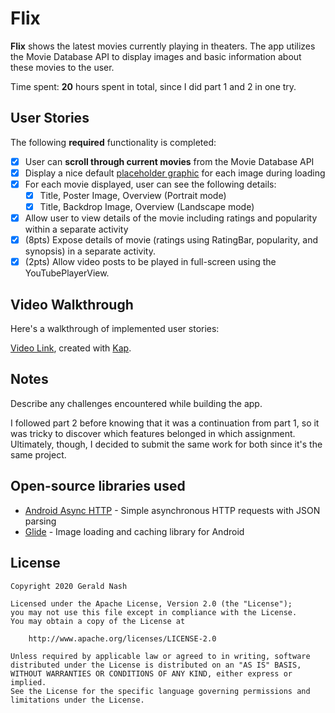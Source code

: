 # Flix

**Flix** shows the latest movies currently playing in theaters. The app utilizes the Movie Database API to display images and basic information about these movies to the user.

Time spent: **20** hours spent in total, since I did part 1 and 2 in one try.

## User Stories

The following **required** functionality is completed:

* [x] User can **scroll through current movies** from the Movie Database API
* [x] Display a nice default [placeholder graphic](https://guides.codepath.org/android/Displaying-Images-with-the-Glide-Library#advanced-usage) for each image during loading
* [x] For each movie displayed, user can see the following details:
  * [x] Title, Poster Image, Overview (Portrait mode)
  * [x] Title, Backdrop Image, Overview (Landscape mode)
* [x] Allow user to view details of the movie including ratings and popularity within a separate activity  
* [x] (8pts) Expose details of movie (ratings using RatingBar, popularity, and synopsis) in a separate activity.
* [x] (2pts) Allow video posts to be played in full-screen using the YouTubePlayerView.

## Video Walkthrough

Here's a walkthrough of implemented user stories:

[Video Link](https://i.imgur.com/5YZoyCr.mp4), created with [Kap](https://getkap.co).

## Notes

Describe any challenges encountered while building the app.  

I followed part 2 before knowing that it was a continuation from part 1, so it was tricky to discover which features belonged in which assignment. Ultimately, though, I decided to submit the same work for both since it's the same project.

## Open-source libraries used

- [Android Async HTTP](https://github.com/loopj/android-async-http) - Simple asynchronous HTTP requests with JSON parsing
- [Glide](https://github.com/bumptech/glide) - Image loading and caching library for Android

## License

    Copyright 2020 Gerald Nash

    Licensed under the Apache License, Version 2.0 (the "License");
    you may not use this file except in compliance with the License.
    You may obtain a copy of the License at

        http://www.apache.org/licenses/LICENSE-2.0

    Unless required by applicable law or agreed to in writing, software
    distributed under the License is distributed on an "AS IS" BASIS,
    WITHOUT WARRANTIES OR CONDITIONS OF ANY KIND, either express or implied.
    See the License for the specific language governing permissions and
    limitations under the License.
